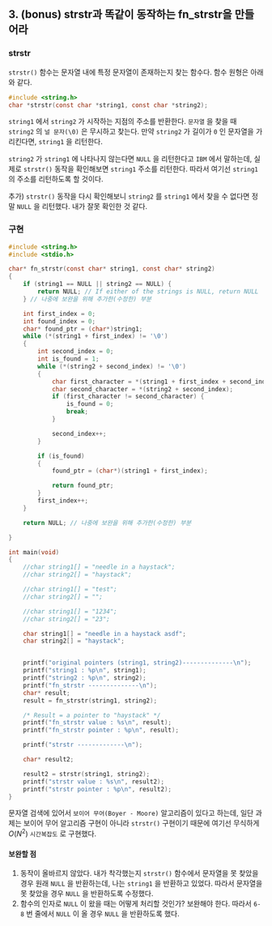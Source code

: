 ## 3. (bonus) strstr과 똑같이 동작하는 fn_strstr을 만들어라

### strstr

`strstr()` 함수는 문자열 내에 특정 문자열이 존재하는지 찾는 함수다. 함수 원형은 아래와 같다.

```c
#include <string.h>
char *strstr(const char *string1, const char *string2);
```

`string1` 에서 `string2` 가 시작하는 지점의 주소를 반환한다. `문자열` 을 찾을 때 `string2` 의 `널 문자(\0)` 은 무시하고 찾는다. 만약 `string2` 가 길이가 `0` 인 문자열을 가리킨다면, `string1` 을 리턴한다.

`string2` 가 `string1` 에 나타나지 않는다면 `NULL` 을 리턴한다고 `IBM` 에서 말하는데, 실제로 `strstr()` 동작을 확인해보면 `string1` 주소를 리턴한다. 따라서 여기선 `string1` 의 주소를 리턴하도록 할 것이다.

추가) `strstr()` 동작을 다시 확인해보니 `string2` 를 `string1` 에서 찾을 수 없다면 정말 `NULL` 을 리턴했다. 내가 잘못 확인한 것 같다.

### 구현

```c hl:6-8,38
#include <string.h>
#include <stdio.h>

char* fn_strstr(const char* string1, const char* string2)
{
	if (string1 == NULL || string2 == NULL) {
		return NULL; // If either of the strings is NULL, return NULL
	} // 나중에 보완을 위해 추가한(수정한) 부분

	int first_index = 0;
	int found_index = 0;
	char* found_ptr = (char*)string1;
	while (*(string1 + first_index) != '\0')
	{
		int second_index = 0;
		int is_found = 1;
		while (*(string2 + second_index) != '\0')
		{
			char first_character = *(string1 + first_index + second_index);
			char second_character = *(string2 + second_index);
			if (first_character != second_character) {
				is_found = 0;
				break;
			}

			second_index++;
		}

		if (is_found)
		{
			found_ptr = (char*)(string1 + first_index);

			return found_ptr;
		}
		first_index++;
	}

	return NULL; // 나중에 보완을 위해 추가한(수정한) 부분

}

int main(void)
{
	//char string1[] = "needle in a haystack";
	//char string2[] = "haystack";

	//char string1[] = "test";
	//char string2[] = "";

	//char string1[] = "1234";
	//char string2[] = "23";

	char string1[] = "needle in a haystack asdf";
	char string2[] = "haystack";


	printf("original pointers (string1, string2)--------------\n");
	printf("string1 : %p\n", string1);
	printf("string2 : %p\n", string2);
	printf("fn_strstr --------------\n");
	char* result;
	result = fn_strstr(string1, string2);

	/* Result = a pointer to "haystack" */
	printf("fn_strstr value : %s\n", result);
	printf("fn_strstr pointer : %p\n", result);

	printf("strstr -------------\n");

	char* result2;

	result2 = strstr(string1, string2);
	printf("strstr value : %s\n", result2);
	printf("strstr pointer : %p\n", result2);
}
```

문자열 검색에 있어서 `보이어 무어(Boyer - Moore)` 알고리즘이 있다고 하는데, 일단 과제는 보이어 무어 알고리즘 구현이 아니라 `strstr()` 구현이기 때문에 여기선 무식하게 $O(N^2)$ `시간복잡도` 로 구현했다.

#### 보완할 점

1. 동작이 올바르지 않았다. 내가 착각했는지 `strstr()` 함수에서 문자열을 못 찾았을 경우 원래 `NULL` 을 반환하는데, 나는 `string1` 을 반환하고 있었다. 따라서 문자열을 못 찾았을 경우 `NULL` 을 반환하도록 수정했다.
2. 함수의 인자로 `NULL` 이 왔을 때는 어떻게 처리할 것인가? 보완해야 한다. 따라서 `6-8` 번 줄에서 `NULL` 이 올 경우 `NULL` 을 반환하도록 했다.